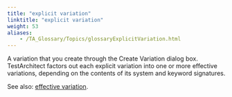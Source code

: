 ```yaml
--- 
title: "explicit variation"
linktitle: "explicit variation"
weight: 53
aliases: 
    - /TA_Glossary/Topics/glossaryExplicitVariation.html
---
```


A variation that you create through the Create Variation dialog box. TestArchitect factors out each explicit variation into one or more effective variations, depending on the contents of its system and keyword signatures.

See also: [effective variation](/TA_Glossary/Topics/glossaryEffectiveVariation.html).


